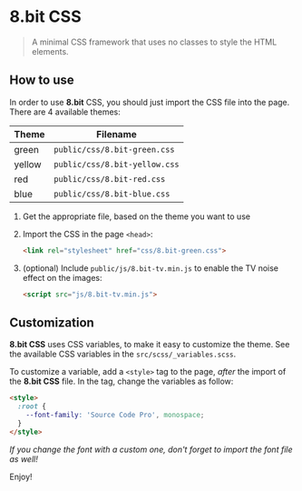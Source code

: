 # 8.bit CSS

> A minimal CSS framework that uses no classes to style the HTML elements.


## How to use

In order to use **8.bit** CSS, you should just import the CSS file into the page. There are 4 available themes:

| Theme  | Filename                      |
|--------|-------------------------------|
| green  | `public/css/8.bit-green.css`  |
| yellow | `public/css/8.bit-yellow.css` |
| red    | `public/css/8.bit-red.css`    |
| blue   | `public/css/8.bit-blue.css`   |

1. Get the appropriate file, based on the theme you want to use

2. Import the CSS in the page `<head>`:
    ```html
    <link rel="stylesheet" href="css/8.bit-green.css">
    ```

3. (optional) Include `public/js/8.bit-tv.min.js` to enable the TV noise effect on the images:
    ```html
    <script src="js/8.bit-tv.min.js">
    ```

## Customization

**8.bit CSS** uses CSS variables, to make it easy to customize the theme. See the available CSS variables in the `src/scss/_variables.scss`.

To customize a variable, add a `<style>` tag to the page, _after_ the import of the **8.bit CSS** file. In the tag, change the variables as follow:

```html
<style>
  :root {
    --font-family: 'Source Code Pro', monospace;
  }
</style>
```

_If you change the font with a custom one, don't forget to import the font file as well!_

Enjoy!
